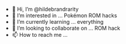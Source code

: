 - 👋 Hi, I’m @hildebrandrarity
- 👀 I’m interested in ... Pokémon ROM hacks 
- 🌱 I’m currently learning ... everything 
- 💞️ I’m looking to collaborate on ... ROM hack
- 📫 How to reach me ...

<!---
hildebrandrarity/hildebrandrarity is a ✨ special ✨ repository because its `README.md` (this file) appears on your GitHub profile.
You can click the Preview link to take a look at your changes.
--->
